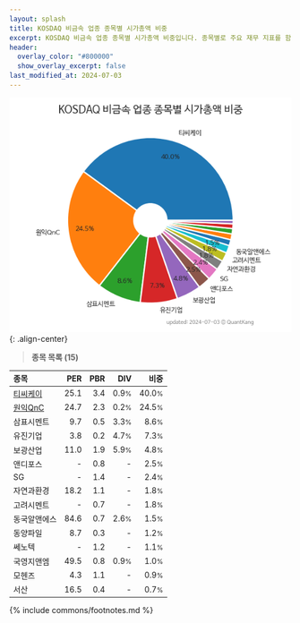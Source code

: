 ```yaml
---
layout: splash
title: KOSDAQ 비금속 업종 종목별 시가총액 비중
excerpt: KOSDAQ 비금속 업종 종목별 시가총액 비중입니다. 종목별로 주요 재무 지표를 함께 표시합니다.
header:
  overlay_color: "#800000"
  show_overlay_excerpt: false
last_modified_at: 2024-07-03
---
```



![KOSDAQ 비금속 업종 종목별 시가총액 비중](/stats/sector/images/kosdaq_업종_비금속_종목.png){: .align-center}


> **종목 목록 (15)**<a id="list"></a>

| **종목** | **PER** | **PBR** | **DIV** | **비중** |
| :------- | ------: | ------: | ------: | -------: |
| [티씨케이](/064760/) | 25.1 | 3.4 | 0.9<small>%</small> | 40.0<small>%</small> |
| [원익QnC](/074600/) | 24.7 | 2.3 | 0.2<small>%</small> | 24.5<small>%</small> |
| 삼표시멘트 | 9.7 | 0.5 | 3.3<small>%</small> | 8.6<small>%</small> |
| 유진기업 | 3.8 | 0.2 | 4.7<small>%</small> | 7.3<small>%</small> |
| 보광산업 | 11.0 | 1.9 | 5.9<small>%</small> | 4.8<small>%</small> |
| 앤디포스 | - | 0.8 | - | 2.5<small>%</small> |
| SG | - | 1.4 | - | 2.4<small>%</small> |
| 자연과환경 | 18.2 | 1.1 | - | 1.8<small>%</small> |
| 고려시멘트 | - | 0.7 | - | 1.8<small>%</small> |
| 동국알앤에스 | 84.6 | 0.7 | 2.6<small>%</small> | 1.5<small>%</small> |
| 동양파일 | 8.7 | 0.3 | - | 1.2<small>%</small> |
| 쎄노텍 | - | 1.2 | - | 1.1<small>%</small> |
| 국영지앤엠 | 49.5 | 0.8 | 0.9<small>%</small> | 1.0<small>%</small> |
| 모헨즈 | 4.3 | 1.1 | - | 0.9<small>%</small> |
| 서산 | 16.5 | 0.4 | - | 0.7<small>%</small> |

{% include commons/footnotes.md %}